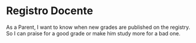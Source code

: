 # Registro Docente

As a Parent,
I want to know when new grades are published on the registry.
So I can praise for a good grade or make him study more for a bad one.
